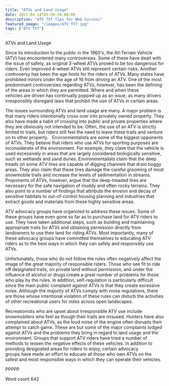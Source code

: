 ```yaml
---
title: "ATVs and Land Usage"
date: 2022-04-14T05:58:54-08:00
description: "ATV TXT Tips for Web Success"
featured_image: "/images/ATV TXT.jpg"
tags: ["ATV TXT"]
---
```


ATVs and Land Usage 

Since its introduction to the public in the 1960's, the All-Terrain Vehicle (ATV) has encountered many controversies. Some of these have dealt with the issue of safety, as original 3-wheel ATVs proved to be too dangerous for riders. Even improved 4-wheel ATVs still represent certain risks. Another controversy has been the age limits for the riders of ATVs. Many states have prohibited minors under the age of 16 from driving an ATV. One of the most predominant controversies regarding ATVs, however, has been the defining of the areas in which they are permitted. Where and when these vehicles are driven has continually popped up as an issue, as many drivers irresponsibly disregard laws that prohibit the use of ATVs in certain areas. 

The issues surrounding ATVs and land usage are many. A major problem is that many riders intentionally cross over into privately owned property. They also have made a habit of crossing into public and private properties where they are obviously not intended to be. Often, the use of an ATV is strictly limited to trails, but riders still feel the need to leave these trails and venture on to other property.  
Environmentalists are some of the biggest opponents of ATVs. They believe that riders who use ATVs for sporting purposes are inconsiderate of the environment. For example, they claim that the vehicle is used excessively in areas that are largely considered biologically sensitive, such as wetlands and sand dunes. Environmentalists claim that the deep treads on some ATV tires are capable of digging channels that drain boggy areas. They also claim that these tires damage the careful grooming of most snowmobile trails and increase the levels of sedimentation in streams. Proponents of ATVs, however, argue that the deep-treaded tires are necessary for the safe navigation of muddy and often rocky terrains. They also point to a number of findings that attribute the erosion and decay of sensitive habitats to out-of-control housing planning and industries that extract goods and materials from these highly sensitive areas.     

ATV advocacy groups have organized to address these issues. Some of these groups have even gone so far as to purchase land for ATV riders to use. They have taken additional steps, such as building and maintaining appropriate trails for ATVs and obtaining permission directly from landowners to use their land for riding ATVs. Most importantly, many of these advocacy groups have committed themselves to educating ATV riders as to the best ways in which they can safely and responsibly use ATVs.     

Unfortunately, those who do not follow the rules often negatively affect the image of the great majority of responsible riders. Those who see fit to ride off designated trails, on private land without permission, and under the influence of alcohol or drugs create a great number of problems for those who play by the rules. In addition, self-regulation is particularly difficult since the main public complaint against ATVs is that they create excessive noise. Although the majority of ATVs comply with noise regulations, there are those whose intentional violation of these rules can disturb the activities of other recreational users for miles across open landscapes. 

Recreationists who are upset about irresponsible ATV use include snowmobilers who feel as though their trails are misused. Hunters have also complained about ATVs, as the loud noise of the engine often disrupts their attempt to catch game. These are but some of the major complaints lodged against ATVs and the problems they bring in regard to land usage and the environment. Groups that support ATV riders have tried a number of methods to lessen the negative effects of these vehicles. In addition to providing designated areas for riders to enjoy, certain advocacy groups have made an effort to educate all those who own ATVs on the safest and most responsible ways in which they can operate their vehicles. 

PPPPP

Word count 642

